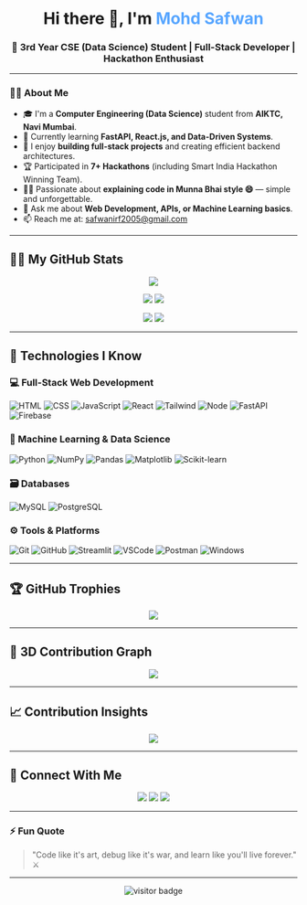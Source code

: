 <!-- PROFILE HEADER -->
<h1 align="center">Hi there 👋, I'm <span style="color:#58a6ff;">Mohd Safwan</span></h1>
<h3 align="center">🚀 3rd Year CSE (Data Science) Student | Full-Stack Developer | Hackathon Enthusiast</h3>

---

### 👨‍💻 About Me  
- 🎓 I'm a **Computer Engineering (Data Science)** student from **AIKTC, Navi Mumbai**.  
- 🧠 Currently learning **FastAPI, React.js, and Data-Driven Systems**.  
- 🧩 I enjoy **building full-stack projects** and creating efficient backend architectures.  
- 🏆 Participated in **7+ Hackathons** (including Smart India Hackathon Winning Team).  
- 🧑‍🏫 Passionate about **explaining code in Munna Bhai style 😄** — simple and unforgettable.  
- 💬 Ask me about **Web Development, APIs, or Machine Learning basics**.  
- 📫 Reach me at: [safwanirf2005@gmail.com](mailto:safwanirf2005@gmail.com)  

---

## 🐱‍💻 My GitHub Stats  

<p align="center">
  <img src="https://github-profile-summary-cards.vercel.app/api/cards/profile-details?username=MohdSafwan01&theme=tokyonight" />
</p>

<p align="center">
  <img src="https://github-profile-summary-cards.vercel.app/api/cards/repos-per-language?username=MohdSafwan01&theme=tokyonight" />
  <img src="https://github-profile-summary-cards.vercel.app/api/cards/most-commit-language?username=MohdSafwan01&theme=tokyonight" />
</p>

<p align="center">
  <img src="https://github-profile-summary-cards.vercel.app/api/cards/stats?username=MohdSafwan01&theme=tokyonight" />
  <img src="https://github-profile-summary-cards.vercel.app/api/cards/productive-time?username=MohdSafwan01&theme=tokyonight&utcOffset=5.5" />
</p>

---

## 🧩 Technologies I Know  

### 💻 Full-Stack Web Development  
![HTML](https://img.shields.io/badge/HTML5-E34F26?style=for-the-badge&logo=html5&logoColor=white)
![CSS](https://img.shields.io/badge/CSS3-1572B6?style=for-the-badge&logo=css3&logoColor=white)
![JavaScript](https://img.shields.io/badge/JavaScript-F7DF1E?style=for-the-badge&logo=javascript&logoColor=black)
![React](https://img.shields.io/badge/React-20232A?style=for-the-badge&logo=react&logoColor=61DAFB)
![Tailwind](https://img.shields.io/badge/TailwindCSS-06B6D4?style=for-the-badge&logo=tailwindcss&logoColor=white)
![Node](https://img.shields.io/badge/Node.js-43853D?style=for-the-badge&logo=node.js&logoColor=white)
![FastAPI](https://img.shields.io/badge/FastAPI-009688?style=for-the-badge&logo=fastapi&logoColor=white)
![Firebase](https://img.shields.io/badge/Firebase-ffca28?style=for-the-badge&logo=firebase&logoColor=black)

### 🧠 Machine Learning & Data Science  
![Python](https://img.shields.io/badge/Python-3776AB?style=for-the-badge&logo=python&logoColor=white)
![NumPy](https://img.shields.io/badge/Numpy-013243?style=for-the-badge&logo=numpy&logoColor=white)
![Pandas](https://img.shields.io/badge/Pandas-150458?style=for-the-badge&logo=pandas&logoColor=white)
![Matplotlib](https://img.shields.io/badge/Matplotlib-11557c?style=for-the-badge&logo=matplotlib&logoColor=white)
![Scikit-learn](https://img.shields.io/badge/scikit--learn-F7931E?style=for-the-badge&logo=scikit-learn&logoColor=white)

### 🗃️ Databases  
![MySQL](https://img.shields.io/badge/MySQL-005C84?style=for-the-badge&logo=mysql&logoColor=white)
![PostgreSQL](https://img.shields.io/badge/PostgreSQL-316192?style=for-the-badge&logo=postgresql&logoColor=white)

### ⚙️ Tools & Platforms  
![Git](https://img.shields.io/badge/Git-F05032?style=for-the-badge&logo=git&logoColor=white)
![GitHub](https://img.shields.io/badge/GitHub-181717?style=for-the-badge&logo=github&logoColor=white)
![Streamlit](https://img.shields.io/badge/Streamlit-FF4B4B?style=for-the-badge&logo=streamlit&logoColor=white)
![VSCode](https://img.shields.io/badge/VS%20Code-0078D4?style=for-the-badge&logo=visualstudiocode&logoColor=white)
![Postman](https://img.shields.io/badge/Postman-FF6C37?style=for-the-badge&logo=postman&logoColor=white)
![Windows](https://img.shields.io/badge/Windows-0078D6?style=for-the-badge&logo=windows&logoColor=white)

---

## 🏆 GitHub Trophies  
<p align="center">
  <img src="https://github-profile-trophy.vercel.app/?username=MohdSafwan01&theme=onedark&no-frame=true&row=1&column=6" />
</p>

---

## 🔢 3D Contribution Graph  
<p align="center">
  <img src="https://raw.githubusercontent.com/ashutosh00710/github-readme-activity-graph/master/github-contribution-grid-snake.svg" />
</p>

---

## 📈 Contribution Insights  
<p align="center">
  <img src="https://github-readme-activity-graph.vercel.app/graph?username=MohdSafwan01&theme=react-dark" />
</p>

---

## 🤝 Connect With Me  
<p align="center">
  <a href="mailto:safwanirf2005@gmail.com"><img src="https://img.shields.io/badge/Gmail-D14836?style=for-the-badge&logo=gmail&logoColor=white"/></a>
  <a href="https://linkedin.com/in/mohd-safwan-332354289"><img src="https://img.shields.io/badge/LinkedIn-0A66C2?style=for-the-badge&logo=linkedin&logoColor=white"/></a>
  <a href="https://github.com/MohdSafwan01"><img src="https://img.shields.io/badge/GitHub-171515?style=for-the-badge&logo=github&logoColor=white"/></a>
</p>

---

### ⚡ Fun Quote
> "Code like it's art, debug like it's war, and learn like you'll live forever." ⚔️  

---

<p align="center"> 
  <img src="https://visitor-badge.laobi.icu/badge?page_id=MohdSafwan01" alt="visitor badge"/> 
</p>

